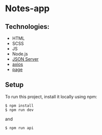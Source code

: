 # Notes-app
## Technologies: 
- HTML
- SCSS
- JS
- Node.js
- [JSON Server](https://github.com/typicode/json-server)
- [axios](https://github.com/axios/axios)
- [page](https://github.com/visionmedia/page.js#readme)
 

## Setup
To run this project, install it locally using npm:

```
$ npm install
$ npm run dev

```
and
```
$ npm run api

```
